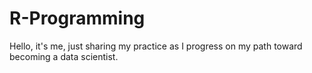 # R-Programming

Hello, it's me, just sharing my practice as I progress on my path toward becoming a data scientist.
